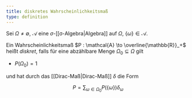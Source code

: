```yaml
---
title: diskretes Wahrscheinlichkeitsmaß
type: definition
---
```


Sei $\Omega \ne \emptyset$, $\mathcal{A}$ eine $\sigma$-[[σ-Algebra|Algebra]] auf $\Omega$, $\{ \omega \} \in \mathcal{A}$.

Ein Wahrscheinlichkeitsmaß $P : \mathcal{A} \to \overline{\mathbb{R}}_+$ heißt *diskret*, falls für eine abzählbare Menge $\Omega_0 \subseteq \Omega$ gilt
- $P(\Omega_0) = 1$

und hat durch das [[Dirac-Maß|Dirac-Maß]] $\delta$ die Form

$$
	P = \sum_{\omega \in \Omega_0} P(\{ \omega \}) \delta_\omega
$$